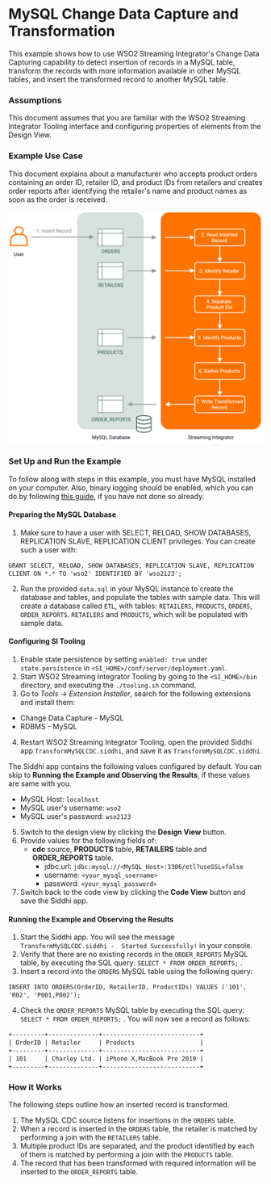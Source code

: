# MySQL Change Data Capture and Transformation
This example shows how to use WSO2 Streaming Integrator's Change Data Capturing capability to detect insertion of records in a MySQL table, transform the records with more information available in other MySQL tables, and insert the transformed record to another MySQL table. 

### Assumptions
This document assumes that you are familiar with the WSO2 Streaming Integrator Tooling interface and configuring properties of elements from the Design View.

### Example Use Case ###
This document explains about a manufacturer who accepts product orders containing an order ID, retailer ID, and product IDs from retailers and creates order reports after identifying the retailer's name and product names as soon as the order is received.

<img src="../../resources/images/streaming/transform-mysql-cdc-use-case.png">

### Set Up and Run the Example

To follow along with steps in this example, you must have MySQL installed on your computer. Also, binary logging should be enabled, which you can do by following [this guide](https://debezium.io/docs/connectors/mysql/#enabling-the-binlog), if you have not done so already.

#### Preparing the MySQL Database

1. Make sure to have a user with SELECT, RELOAD, SHOW DATABASES, REPLICATION SLAVE, REPLICATION CLIENT privileges. You can create such a user with: 
```
GRANT SELECT, RELOAD, SHOW DATABASES, REPLICATION SLAVE, REPLICATION CLIENT ON *.* TO 'wso2' IDENTIFIED BY 'wso2123';
```
2. Run the provided `data.sql` in your MySQL instance to create the database and tables, and populate the tables with sample data. This will create a database called `ETL`, with tables: `RETAILERS`, `PRODUCTS`, `ORDERS`, `ORDER_REPORTS`. `RETAILERS` and `PRODUCTS`, which will be populated with sample data.

#### Configuring SI Tooling

1. Enable state persistence by setting `enabled: true` under `state.persistence` in `<SI_HOME>/conf/server/deployment.yaml`.
2. Start WSO2 Streaming Integrator Tooling by going to the `<SI_HOME>/bin` directory, and executing the `./tooling.sh` command.
3. Go to _Tools -> Extension Installer_, search for the following extensions and install them:
  - Change Data Capture - MySQL
  - RDBMS - MySQL
4. Restart WSO2 Streaming Integrator Tooling, open the provided Siddhi app `TransformMySQLCDC.siddhi`, and save it as `TransformMySQLCDC.siddhi`.

The Siddhi app contains the following values configured by default. You can skip to **Running the Example and Observing the Results**, if these values are same with you.
- MySQL Host: `localhost`
- MySQL user's username: `wso2`
- MySQL user's password: `wso2123`

5. Switch to the design view by clicking the **Design View** button.
6. Provide values for the following fields of:
    * **cdc** source, **PRODUCTS** table, **RETAILERS** table and **ORDER_REPORTS** table.
        - jdbc.url: `jdbc:mysql://<MySQL_Host>:3306/etl?useSSL=false`
        - username: `<your_mysql_username>`
        - password: `<your_mysql_password>`
7. Switch back to the code view by clicking the **Code View** button and save the Siddhi app.


#### Running the Example and Observing the Results

1. Start the Siddhi app. You will see the message `TransformMySQLCDC.siddhi -  Started Successfully!` in your console.
2. Verify that there are no existing records in the `ORDER_REPORTS` MySQL table, by executing the SQL query: `SELECT * FROM ORDER_REPORTS;` .
3. Insert a record into the `ORDERS` MySQL table using the following query: 
```
INSERT INTO ORDERS(OrderID, RetailerID, ProductIDs) VALUES ('101', 'R02', 'P001,P002');
```
4. Check the `ORDER_REPORTS` MySQL table by executing the SQL query: `SELECT * FROM ORDER_REPORTS;` . You will now see a record as follows:
```
+---------+--------------+---------------------------+
| OrderID | Retailer     | Products                  |
+---------+--------------+---------------------------+
| 101     | Charley Ltd. | iPhone X,MacBook Pro 2019 |
+---------+--------------+---------------------------+
```

### How it Works

The following steps outline how an inserted record is transformed.
1. The MySQL CDC source listens for insertions in the `ORDERS` table.
2. When a record is inserted in the `ORDERS` table, the retailer is matched by performing a join with the `RETAILERS` table.
3. Multiple product IDs are separated, and the product identified by each of them is matched by performing a join with the `PRODUCTS` table.
4. The record that has been transformed with required information will be inserted to the `ORDER_REPORTS` table.
